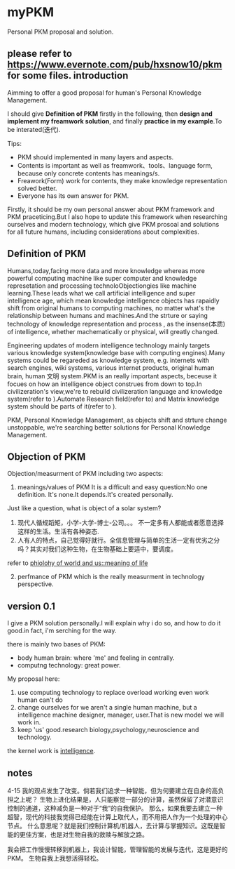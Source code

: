 # myPKM
Personal PKM proposal and solution.

please refer to https://www.evernote.com/pub/hxsnow10/pkm for some files.
introduction
------------
Aimming to offer a good proposal for human's Personal Knowledge Management. 

I should give __Definition of PKM__ firstly in the following, then __design and implement my freamwork solution__, and finally __practice in my example__.To be interated(迭代).

Tips:
+ PKM should implemented in many layers and aspects.
+ Contents is important as well as freamwork、tools、language form, because only concrete contents has meanings/s.
+ Freawork(Form) work for contents, they make knowledge representation solved better.
+ Everyone has its own answer for PKM.

Firstly, it should be my own personal answer about PKM framework and PKM praceticing.But I also hope to update this framework when researching ourselves and modern technology, which give PKM prosoal and solutions for all future humans, including considerations about complexities.

Definition of PKM
-----------------
Humans,today,facing more data and more knowledge whereas more powerful computing machine like super computer and knowledge represetation and processing technoloObjectiongies like machine learning.These leads what we call artificial intelligence and super intelligence age, which mean knowledge intelligence objects has rapaidly shift from original humans to computing machines, no matter what's the relationship between humans and machines.And the strture or saying technology of knowledge representation and process , as the insense(本质) of intelligence, whether machematically or physical, will greatly changed.

Engineering updates of modern intelligence technology mainly targets various knowledge system(knowledge base with computing engines).Many systems could be regareded as knowledge system, e.g. internets with search engines, wiki systems, various internet products, original human brain, human 文明 system.PKM is an really important aspects, beceuse it focues on how an intelligence object construes from down to top.In civilizeration's view,we're to rebuild civilizeration language and knowledge system(refer to ).Automate Research field(refer to) and Matrix knowledge system should be parts of it(refer to ).

PKM, Personal Knowledge Management, as objects shift and strture change unstoppable, we're searching better solutions for Personal Knowledge Management.

Objection of PKM
-----------------
Objection/measurment of PKM including two aspects:
1. meanings/values of PKM
It is a difficult and easy question:No one definition.
It's none.It depends.It's created personally.

Just like a question, what is object of a solar system?

1. 现代人循规蹈矩，小学-大学-博士-公司。。。    不一定多有人都能或者愿意选择这样的生活。生活有各种姿态.
2. 人有人的特点，自己觉得好就行。全信息管理与简单的生活一定有优劣之分吗？其实对我们这种生物，在生物基础上要适中，要调度。

refer to [phiolohy of world and us::meaning of life]()

2. perfmance of PKM
which is the really measurment in technology perspective.



version 0.1
---------
I give a PKM solution personally.I will explain why i do so, and how to do it good.in fact, i'm serching for the way.

there is mainly two bases of PKM:
+ body human brain: where 'me' and feeling in centrally.
+ computng technology: great power.

My proposal here:
1) use computing technology to replace overload working even work human can't do
2) change ourselves for we aren't a single human machine, but a intelligence machine designer, manager, user.That is new model we will work in.
3) keep 'us' good.research biology,psychology,neuroscience and technology. 

the kernel work is [intelligence]().


notes
-------------
4-15 我的观点发生了改变。倘若我们追求一种智能，但为何要建立在自身的高负担之上呢？
生物上进化结果是，人只能察觉一部分的计算，虽然保留了对潜意识控制的通道，这种减负是一种对于“我”的自我保护。
那么，如果我要去建立一种超智，现代的科技我觉得已经能在计算上取代人，而不用把人作为一个处理的中心节点。
什么意思呢？就是我们控制计算机/机器人，去计算与掌握知识。这既是智能的更佳方案，也是对生物自我的救赎与解放之路。

我会把工作慢慢转移到机器上，我设计智能，管理智能的发展与迭代，这是更好的PKM。
生物自我上我想活得轻松。
